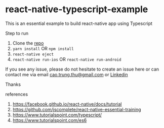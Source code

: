 # react-native-typescript-example
This is an essential example to build react-native app using Typescript

Step to run
1. Clone the [repo](https://github.com/diegothucao/react-native-typescript-example)
2. `yarn install` OR `npm install`
3. `react-native eject`
4. `react-native run-ios` OR `react-native run-android`

If you see any issue, please do not hesitate to create an issue here or can contact me via email cao.trung.thu@gmail.com or [Linkedin](https://www.linkedin.com/in/diegothucao/)

Thanks

references
1. https://facebook.github.io/react-native/docs/tutorial
2. https://github.com/jscomplete/react-native-essential-training
3. https://www.tutorialspoint.com/typescript/
4. https://www.tutorialspoint.com/es6
